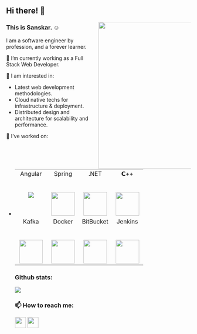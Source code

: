 ## Hi there! 👋

<img align="right" width="400px" src="https://camo.githubusercontent.com/787941ceccc55e92cdda04ed77149e708bcaa74264b03ae17eded3420c999d2a/68747470733a2f2f7777772e73686f6f7464617274736f6c7574696f6e732e636f6d2f696d672f736572766963652f7765622d64657369676e2e676966" data-canonical-src="https://www.shootdartsolutions.com/img/service/web-design.gif" style="max-width: 50%;">

### This is Sanskar. :relaxed:
I am a software engineer by profession, and a forever learner.

🔭 I’m currently working as a Full Stack Web Developer.

🌱 I am interested in:
  - Latest web development methodologies.
  - Cloud native techs for infrastructure & deployment.
  - Distributed design and architecture for scalability and performance.

🔭 I've worked on:
-  <table>
  <tbody>
    <tr valign="top">
      <td width="25%" align="center">
        <span>Angular</span><br><br><br>
        <a target="_blank" rel="noopener noreferrer" href="https://angular.io/"><img src="https://angular.io/assets/images/logos/angular/angular.svg"></a>
      </td>
      <td width="25%" align="center">
        <span>Spring</span><br><br><br>
        <a target="_blank" rel="noopener noreferrer" href="https://spring.io/"><img height="64px" src="https://pbs.twimg.com/profile_images/1235868806079057921/fTL08u_H_400x400.png" style="max-width: 100%;"></a>
      </td>
      <td width="25%" align="center">
        <span>.NET</span><br><br><br>
        <a target="_blank" href="https://dotnet.microsoft.com/en-us/learn/dotnet/what-is-dotnet"><img height="64px" src="https://upload.wikimedia.org/wikipedia/commons/thumb/a/a3/.NET_Logo.svg/800px-.NET_Logo.svg.png" style="max-width: 100%;"></a>
      </td>
      <td width="25%" align="center">
        <span>𝗖++</span><br><br><br>
        <a target="_blank" rel="noopener noreferrer" href="https://camo.githubusercontent.com/99a16669d62a8eb5383003846946cce0b7bd335bd39cf7e45310aff1072df51d/68747470733a2f2f75706c6f61642e77696b696d656469612e6f72672f77696b6970656469612f636f6d6d6f6e732f7468756d622f312f31382f49534f5f432532422532425f4c6f676f2e7376672f38303070782d49534f5f432532422532425f4c6f676f2e7376672e706e67"><img height="64px" src="https://camo.githubusercontent.com/99a16669d62a8eb5383003846946cce0b7bd335bd39cf7e45310aff1072df51d/68747470733a2f2f75706c6f61642e77696b696d656469612e6f72672f77696b6970656469612f636f6d6d6f6e732f7468756d622f312f31382f49534f5f432532422532425f4c6f676f2e7376672f38303070782d49534f5f432532422532425f4c6f676f2e7376672e706e67" data-canonical-src="https://upload.wikimedia.org/wikipedia/commons/thumb/1/18/ISO_C%2B%2B_Logo.svg/800px-ISO_C%2B%2B_Logo.svg.png" style="max-width: 100%;"></a>
      </td>
    </tr>
    <tr valign="top">
      <td width="25%" align="center">
        <span>Kafka</span><br><br><br>
        <a target="_blank" rel="noopener noreferrer" href="https://kafka.apache.org/"><img height="64px" src="https://toppng.com/uploads/preview/apache-kafka-logo-11563428199khgq3xvb4q.png" style="max-width: 100%;"></a>
      </td>
      <td width="25%" align="center">
        <span>Docker</span><br><br><br>
        <a target="_blank" rel="noopener noreferrer" href="https://www.docker.com/"><img height="64px" src="https://marvel-b1-cdn.bc0a.com/f00000000152152/www.zend.com/sites/default/files/image/2019-09/logo-docker.jpg" style="max-width: 100%;"></a>
      </td>
      <td width="25%" align="center">
        <span>BitBucket</span><br><br><br>
        <a target="_blank" rel="noopener noreferrer" href="https://bitbucket.org/product"><img height="64px" src="https://logowik.com/content/uploads/images/bitbucket9553.jpg" data-canonical-src="https://image.flaticon.com/icons/svg/25/25231.svg" style="max-width: 100%;"></a>
      </td>      
       <td width="25%" align="center">
        <span>Jenkins</span><br><br><br>
        <a target="_blank" rel="noopener noreferrer" href="https://www.jenkins.io/"><img height="64px" src="https://www.jenkins.io/images/logo-title-opengraph.png" style="max-width: 100%;"></a>
      </td>
    </tr>
  </tbhttps://www.jenkins.io/ody>
</table>

<p dir="auto">
  <h3>Github stats:</h3>
  <img src="https://github-readme-stats.vercel.app/api?username=sanskaar-thakur&amp;show_icons=true&amp;hide_border=true" style="max-width: 100%;">
</p>

### 📫 How to reach me:

<a href="https://www.linkedin.com/in/sanskaarthakur/"><img src="https://pngimg.com/uploads/linkedIn/linkedIn_PNG24.png" height="30px" width="30px"></img></a>
<a href="https://www.youtube.com/user/sanskaarthakur"><img src="https://www.logo.wine/a/logo/YouTube/YouTube-Icon-Full-Color-Logo.wine.svg" height="30px" width="30px"><img></a>

<!--
**sanskaar-thakur/sanskaar-thakur** is a ✨ _special_ ✨ repository because its `README.md` (this file) appears on your GitHub profile.

Here are some ideas to get you started:

- 🔭 I’m currently working on ...
- 🌱 I’m currently learning ...
- 👯 I’m looking to collaborate on ...
- 🤔 I’m looking for help with ...
- 💬 Ask me about ...
- 📫 How to reach me: ...
- 😄 Pronouns: ...
- ⚡ Fun fact: ...
-->
